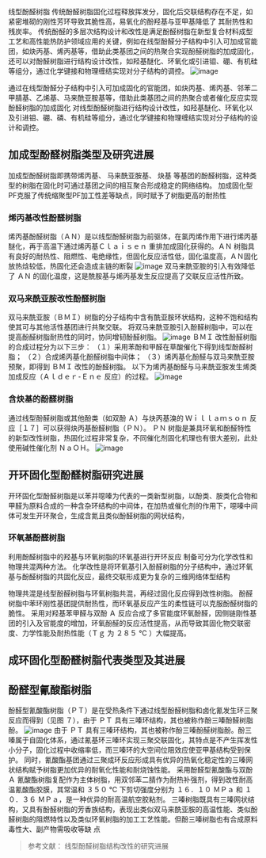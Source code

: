 线型酚醛树脂
传统酚醛树脂固化过程释放挥发分，固化后交联结构存在不足，如紧密堆砌的刚性芳环导致其脆性高，易氧化的酚羟基与亚甲基降低了
其耐热性和残炭率。 
传统酚醛的多层次结构设计和改性是满足酚醛树脂在新型复合材料成型工艺和高性能热防护领域应用的关键，例如在线型酚醛分子结构中引入可加成官能团，如炔丙基、烯丙基等，借助此类基团之间的热聚合实现酚醛树脂的加成固化，还可以对酚醛树脂进行结构设计改性，如羟基醚化、环氧化或引进钼、硼、有机硅等组分，通过化学键接和物理缠结实现对分子结构的调控。 
![image](https://github.com/user-attachments/assets/ac008e43-6507-4588-a163-0b2ba9f6abb9)

通过在线型酚醛分子结构中引入可加成固化的官能团，如炔丙基、烯丙基、邻苯二甲腈基、乙烯基、马来酰亚胺基等，借助此类基团之间的热聚合或者催化反应实现酚醛树脂的加成固化
对线型酚醛树脂进行结构设计改性，如羟基醚化、环氧化以及引进钼、硼、磷、有机硅等组分，通过化学键接和物理缠结实现对分子结构的设计和调控。

## 加成型酚醛树脂类型及研究进展
加成型酚醛树脂即携带烯丙基、 马来酰亚胺基、 炔基 等基团的酚醛树脂，这种类型的树脂在固化时可通过基团之间的相互聚合形成稳定的网络结构。 加成固化型 PF克服了传统缩聚型PF加工性差等缺点，同时赋予了树脂更高的耐热性
### 烯丙基改性酚醛树脂
烯丙基酚醛树脂（ＡＮ）是以线型酚醛树脂为前驱体，在氯丙烯作用下进行烯丙基醚化，再于高温下通过烯丙基Ｃｌａｉｓｅｎ 重排加成固化获得的。ＡＮ 树脂具有良好的耐热性、阻燃性、电绝缘性，但固化反应活性低，固化温度高，ＡＮ固化放热焓较低，热固化还会造成主链的断裂
![image](https://github.com/user-attachments/assets/4ff194eb-7ab5-4292-bcc9-63c78a6a7ebd)
双马来酰亚胺的引入有效降低了 ＡＮ 的固化温度，这是酰胺基与烯丙基发生反应提高了交联反应活性所致。

### 双马来酰亚胺改性酚醛树脂
双马来酰亚胺（ＢＭＩ）树脂的分子结构中含有酰亚胺环状结构，这种不饱和结构使其可与其他活性基团进行共聚交联。 将双马来酰亚胺引入酚醛树脂中，可以在提高酚醛树脂耐热性的同时，协同增韧酚醛树脂。
![image](https://github.com/user-attachments/assets/61df1ba0-f6d0-409d-8ddf-0d85e58ea087)
ＢＭＩ 改性酚醛树脂的合成过程分为以下三步：
（１）采用苯酚和甲醛在草酸催化下得到线型酚醛树脂；
（２）合成烯丙基化酚醛树脂中间体；
（３）烯丙基化酚醛与双马来酰亚胺预聚，即得到 ＢＭＩ 改性的酚醛树脂。
以下为烯丙基酚醛与马来酰亚胺发生烯类加成反应（Ａｌｄｅｒ⁃Ｅｎｅ 反应）的过程。
![image](https://github.com/user-attachments/assets/253dc927-7009-4abe-a018-14c05014a359)

### 含炔基的酚醛树脂
 通过线型酚醛树脂或其他酚类（如双酚 Ａ）与炔丙基溴的 Ｗｉｌｌａｍｓｏｎ 反应［１７］可以获得炔丙基酚醛树脂（ＰＮ）。 ＰＮ 树脂是兼具环氧和酚醛特性的新型改性树脂，热固化过程非常复杂，不同催化剂固化机理也有很大差别，此处使用碱性催化剂 ＮａＯＨ。
![image](https://github.com/user-attachments/assets/448fadf8-3cca-4be6-9d46-31df83eb79fb)




## 开环固化型酚醛树脂研究进展
开环固化型酚醛树脂是以苯并噁嗪为代表的一类新型树脂，以酚类、胺类化合物和甲醛为原料合成的一种含杂环结构的中间体，在加热或催化剂的作用下，噁嗪中间体可发生开环聚合，生成含氮且类似酚醛树脂的网状结构，

### 环氧基酚醛树脂
利用酚醛树脂中的羟基与环氧树脂的环氧基进行开环反应
制备可分为化学改性和物理共混两种方法。 
化学改性是将环氧基引入酚醛树脂的分子结构中，通过环氧基与酚醛树脂的共固化反应，最终交联形成更为复杂的三维网络体型结构

物理共混是线型酚醛树脂与环氧树脂共混，再经过固化反应得到改性树脂。 酚醛树脂中苯环刚性基团提供耐热性，而环氧基反应产生的柔性链可以克服酚醛树脂的脆性。 
采用对羟基苯甲醛与双酚 Ａ 反应合成了多官能度环氧酚醛，因侧链刚性基团的引入及官能度的增加，环氧酚醛的反应活性提高，从而导致其固化物交联密度、力学性能及耐热性能（Ｔｇ 为 ２８５ ℃ ）大幅提高。

## 成环固化型酚醛树脂代表类型及其进展

## 酚醛型氰酸酯树脂
酚醛型氰酸酯树脂（ＰＴ）是在受热条件下通过线型酚醛树脂和卤化氰发生环三聚反应而得到（见图 ７），由于 ＰＴ 具有三嗪环结构，其也被称作酚三嗪酚醛树脂酚。
![image](https://github.com/user-attachments/assets/c439a784-b8a4-4487-81fe-32dfe3c044ce)
由于 ＰＴ 具有三嗪环结构，其也被称作酚三嗪酚醛树脂酚。酚三嗪属于自固化体系，通过氰基环三嗪环实现三聚交联固化，其特点是不产生挥发性小分子，固化过程中收缩率低，而三嗪环的大空间位阻效应使亚甲基结构受到保护。 同时，氰酸酯基团通过三聚成环反应形成具有优异的热氧化稳定性的三嗪网状结构赋予树脂更加优异的耐氧化性能和耐烧蚀性能。
采用酚醛型氰酸酯与双酚 Ａ 氰酸酯树脂复配作为主体树脂，用双邻苯二腈作为耐热补强剂，得到改性耐高温氰酸酯胶膜，其常温和 ３５０ ℃ 下剪切强度分别为 １６．１０ ＭＰａ 和 １０．３６ ＭＰａ，是一种优异的耐高温航空胶粘剂。
三嗪树脂既具有三嗪网状结构，又具有酚醛树脂的芳香族结构，表现出类似双马来酰亚胺的高温性能、类似酚醛树脂的阻燃特性以及类似环氧树脂的加工工艺性能。但酚三嗪树脂也有合成原料毒性大、副产物需吸收等缺
点














> 参考文献：
> 线型酚醛树脂结构改性的研究进展